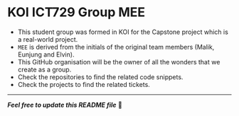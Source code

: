 # KOI ICT729 Group MEE

- This student group was formed in KOI for the Capstone project which is a real-world project.
- `MEE` is derived from the initials of the original team members (Malik, Eunjung and Elvin).
- This GitHub organisation will be the owner of all the wonders that we create as a group.
- Check the repositories to find the related code snippets.
- Check the projects to find the related tickets.

---

_**Feel free to update this README file**_ 🙌
